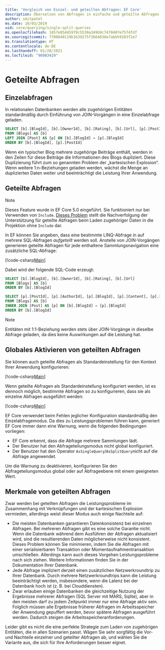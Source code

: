 ```yaml
---
title: 'Vergleich von Einzel- und geteilten Abfragen: EF Core'
description: Übersetzen von Abfragen in einfache und geteilte Abfragen in SQL mit Entity Framework Core
author: smitpatel
ms.date: 10/03/2019
uid: core/querying/single-split-queries
ms.openlocfilehash: 1857e05d45979c5530a349b9c7470407e7574fdf
ms.sourcegitcommit: 7700840119b1639275f3b64836e7abb59103f2e7
ms.translationtype: HT
ms.contentlocale: de-DE
ms.lasthandoff: 01/28/2021
ms.locfileid: "98983429"
---
```

# <a name="split-queries"></a>Geteilte Abfragen

## <a name="single-queries"></a>Einzelabfragen

In relationalen Datenbanken werden alle zugehörigen Entitäten standardmäßig durch Einführung von JOIN-Vorgängen in eine Einzelabfrage geladen.

```sql
SELECT [b].[BlogId], [b].[OwnerId], [b].[Rating], [b].[Url], [p].[PostId], [p].[AuthorId], [p].[BlogId], [p].[Content], [p].[Rating], [p].[Title]
FROM [Blogs] AS [b]
LEFT JOIN [Post] AS [p] ON [b].[BlogId] = [p].[BlogId]
ORDER BY [b].[BlogId], [p].[PostId]
```

Wenn ein typischer Blog mehrere zugehörige Beiträge enthält, werden in den Zeilen für diese Beiträge die Informationen des Blogs dupliziert. Diese Duplizierung führt zum so genannten Problem der „kartesischen Explosion“. Wenn weitere 1:n-Beziehungen geladen werden, wächst die Menge an duplizierten Daten weiter und beeinträchtigt die Leistung Ihrer Anwendung.

## <a name="split-queries"></a>Geteilte Abfragen

> [!NOTE]
> Dieses Feature wurde in EF Core 5.0 eingeführt. Sie funktioniert nur bei Verwenden von `Include`. [Dieses Problem](https://github.com/dotnet/efcore/issues/21234) stellt die Nachverfolgung der Unterstützung für geteilte Abfragen beim Laden zugehöriger Daten in die Projektion ohne `Include` dar.

In EF können Sie angeben, dass eine bestimmte LINQ-Abfrage in auf mehrere SQL-Abfragen *aufgeteilt* werden soll. Anstelle von JOIN-Vorgängen generieren geteilte Abfragen für jede enthaltene Sammlungsnavigation eine zusätzliche SQL-Abfrage:

[!code-csharp[Main](../../../samples/core/Querying/RelatedData/Program.cs?name=AsSplitQuery&highlight=5)]

Dabei wird der folgende SQL-Code erzeugt:

```sql
SELECT [b].[BlogId], [b].[OwnerId], [b].[Rating], [b].[Url]
FROM [Blogs] AS [b]
ORDER BY [b].[BlogId]

SELECT [p].[PostId], [p].[AuthorId], [p].[BlogId], [p].[Content], [p].[Rating], [p].[Title], [b].[BlogId]
FROM [Blogs] AS [b]
INNER JOIN [Post] AS [p] ON [b].[BlogId] = [p].[BlogId]
ORDER BY [b].[BlogId]
```

> [!NOTE]
> Entitäten mit 1:1-Beziehung werden stets über JOIN-Vorgänge in dieselbe Abfrage geladen, da dies keine Auswirkungen auf die Leistung hat.

## <a name="enabling-split-queries-globally"></a>Globales Aktivieren von geteilten Abfragen

Sie können auch geteilte Abfragen als Standardeinstellung für den Kontext Ihrer Anwendung konfigurieren:

[!code-csharp[Main](../../../samples/core/Querying/RelatedData/SplitQueriesBloggingContext.cs?name=QuerySplittingBehaviorSplitQuery&highlight=6)]

Wenn geteilte Abfragen als Standardeinstellung konfiguriert werden, ist es dennoch möglich, bestimmte Abfragen so zu konfigurieren, dass sie als einzelne Abfragen ausgeführt werden:

[!code-csharp[Main](../../../samples/core/Querying/RelatedData/Program.cs?name=AsSingleQuery&highlight=5)]

EF Core verwendet beim Fehlen jeglicher Konfiguration standardmäßig den Einzelabfragemodus. Da dies zu Leistungsproblemen führen kann, generiert EF Core immer dann eine Warnung, wenn die folgenden Bedingungen vorliegen:

- EF Core erkennt, dass die Abfrage mehrere Sammlungen lädt.
- Der Benutzer hat den Abfrageteilungsmodus nicht global konfiguriert.
- Der Benutzer hat den Operator `AsSingleQuery`/`AsSplitQuery`nicht auf die Abfrage angewendet.

Um die Warnung zu deaktivieren, konfigurieren Sie den Abfrageteilungsmodus global oder auf Abfrageebene mit einem geeigneten Wert.

## <a name="characteristics-of-split-queries"></a>Merkmale von geteilten Abfragen

Zwar werden bei geteilten Abfragen die Leistungsprobleme im Zusammenhang mit Verknüpfungen und der kartesischen Explosion vermieden, allerdings weist dieser Modus auch einige Nachteile auf:

- Die meisten Datenbanken garantieren Datenkonsistenz bei einzelnen Abfragen. Bei mehreren Abfragen gibt es eine solche Garantie nicht. Wenn die Datenbank während dem Ausführen der Abfragen aktualisiert wird, sind die resultierenden Daten möglicherweise nicht konsistent. Dieses Problem können Sie minimieren, indem Sie die Abfragen mit einer serialisierbaren Transaktion oder Momentaufnahmentransaktion umschließen. Allerdings kann auch dieses Vorgehen Leistungsprobleme nach sich ziehen. Weitere Informationen finden Sie in der Dokumentation Ihrer Datenbank.
- Jede Abfrage impliziert derzeit einen zusätzlichen Netzwerkroundtrip zu Ihrer Datenbank. Durch mehrere Netzwerkroundtrips kann die Leistung beeinträchtigt werden, insbesondere, wenn die Latenz bei der Datenbank hoch ist (z. B. bei Clouddiensten).
- Zwar erlauben einige Datenbanken die gleichzeitige Nutzung der Ergebnisse mehrerer Abfragen (SQL Server mit MARS, Sqlite), aber in den meisten darf zu jedem Zeitpunkt immer nur eine Abfrage aktiv sein. Folglich müssen alle Ergebnisse früherer Abfragen im Arbeitsspeicher der Anwendung gepuffert werden, bevor spätere Abfragen ausgeführt werden. Dadurch steigen die Arbeitsspeicheranforderungen.

Leider gibt es nicht die eine perfekte Strategie zum Laden von zugehörigen Entitäten, die in allen Szenarien passt. Wägen Sie sehr sorgfältig die Vor- und Nachteile einzelner und geteilter Abfragen ab, und wählen Sie die Variante aus, die sich für Ihre Anforderungen besser eignet.
